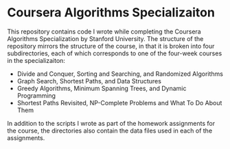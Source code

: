 # Coursera Algorithms Specializaiton

This repository contains code I wrote while completing the Coursera Algorithms Specialization by Stanford University. The structure of the repository mirrors the structure of the course, in that it is broken into four subdirectories, each of which corresponds to one of the four-week courses in the specializaiton:

- Divide and Conquer, Sorting and Searching, and Randomized Algorithms
- Graph Search, Shortest Paths, and Data Structures
- Greedy Algorithms, Minimum Spanning Trees, and Dynamic Programming
- Shortest Paths Revisited, NP-Complete Problems and What To Do About Them

In addition to the scripts I wrote as part of the homework assignments for the course, the directories also contain the data files used in each of the assignments.